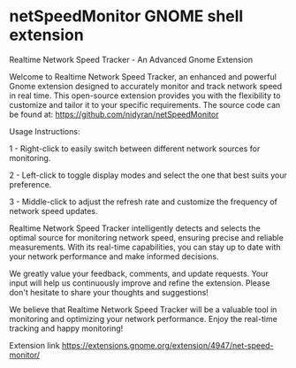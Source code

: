 # netSpeedMonitor GNOME shell extension
Realtime Network Speed Tracker - An Advanced Gnome Extension

Welcome to Realtime Network Speed Tracker, an enhanced and powerful Gnome extension designed to accurately monitor and track network speed in real time. This open-source extension provides you with the flexibility to customize and tailor it to your specific requirements. The source code can be found at: https://github.com/nidyran/netSpeedMonitor

Usage Instructions:

1 - Right-click to easily switch between different network sources for monitoring.

2 - Left-click to toggle display modes and select the one that best suits your preference.

3 - Middle-click to adjust the refresh rate and customize the frequency of network speed updates.

Realtime Network Speed Tracker intelligently detects and selects the optimal source for monitoring network speed, ensuring precise and reliable measurements. With its real-time capabilities, you can stay up to date with your network performance and make informed decisions.

We greatly value your feedback, comments, and update requests. Your input will help us continuously improve and refine the extension. Please don't hesitate to share your thoughts and suggestions!

We believe that Realtime Network Speed Tracker will be a valuable tool in monitoring and optimizing your network performance. Enjoy the real-time tracking and happy monitoring!

Extension link https://extensions.gnome.org/extension/4947/net-speed-monitor/
